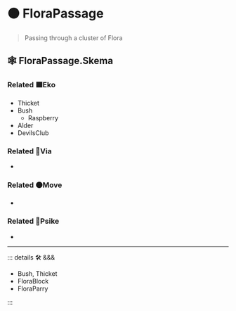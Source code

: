 # 🟠 <move>FloraPassage</move>

> Passing through a cluster of Flora

## 🕸 FloraPassage.Skema

### Related 🟩<eko>Eko</eko>

- Thicket
- Bush
    - Raspberry
- Alder
- DevilsClub

### Related 🔻<via>Via</via>

-

### Related 🟠<move>Move</move>

-

### Related 💜<psike>Psike</psike>

-

---

<!-- =================================================== -->
<!-- =================================================== -->
<!-- =================================================== -->
<!-- =================================================== -->
<!-- =================================================== -->
::: details 🛠 <dev>&&&</dev>

- Bush, Thicket
- FloraBlock
- FloraParry

:::
